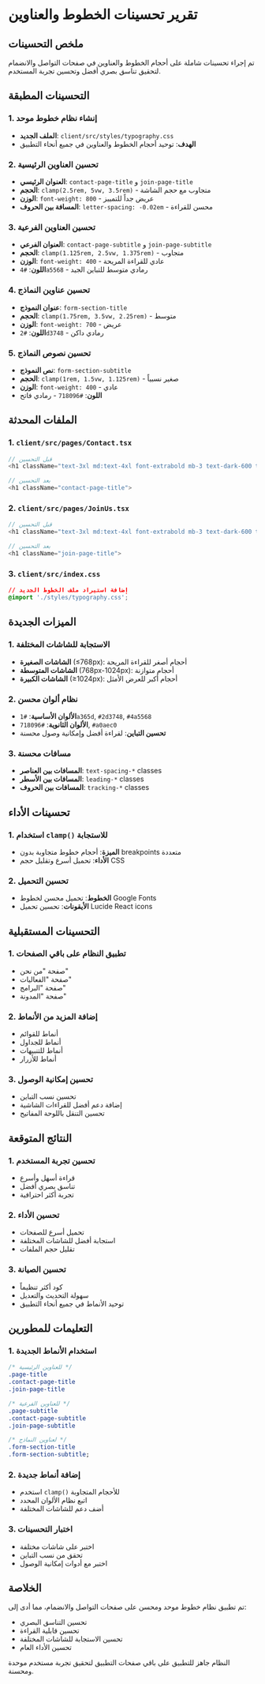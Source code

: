 # تقرير تحسينات الخطوط والعناوين

## ملخص التحسينات

تم إجراء تحسينات شاملة على أحجام الخطوط والعناوين في صفحات التواصل والانضمام لتحقيق تناسق بصري أفضل وتحسين تجربة المستخدم.

## التحسينات المطبقة

### 1. إنشاء نظام خطوط موحد

- **الملف الجديد**: `client/src/styles/typography.css`
- **الهدف**: توحيد أحجام الخطوط والعناوين في جميع أنحاء التطبيق

### 2. تحسين العناوين الرئيسية

- **العنوان الرئيسي**: `contact-page-title` و `join-page-title`
- **الحجم**: `clamp(2.5rem, 5vw, 3.5rem)` - متجاوب مع حجم الشاشة
- **الوزن**: `font-weight: 800` - عريض جداً للتمييز
- **المسافة بين الحروف**: `letter-spacing: -0.02em` - محسن للقراءة

### 3. تحسين العناوين الفرعية

- **العنوان الفرعي**: `contact-page-subtitle` و `join-page-subtitle`
- **الحجم**: `clamp(1.125rem, 2.5vw, 1.375rem)` - متجاوب
- **الوزن**: `font-weight: 400` - عادي للقراءة المريحة
- **اللون**: `#4a5568` - رمادي متوسط للتباين الجيد

### 4. تحسين عناوين النماذج

- **عنوان النموذج**: `form-section-title`
- **الحجم**: `clamp(1.75rem, 3.5vw, 2.25rem)` - متوسط
- **الوزن**: `font-weight: 700` - عريض
- **اللون**: `#2d3748` - رمادي داكن

### 5. تحسين نصوص النماذج

- **نص النموذج**: `form-section-subtitle`
- **الحجم**: `clamp(1rem, 1.5vw, 1.125rem)` - صغير نسبياً
- **الوزن**: `font-weight: 400` - عادي
- **اللون**: `#718096` - رمادي فاتح

## الملفات المحدثة

### 1. `client/src/pages/Contact.tsx`

```typescript
// قبل التحسين
<h1 className="text-3xl md:text-4xl font-extrabold mb-3 text-dark-600 tracking-tight">

// بعد التحسين
<h1 className="contact-page-title">
```

### 2. `client/src/pages/JoinUs.tsx`

```typescript
// قبل التحسين
<h1 className="text-3xl md:text-4xl font-extrabold mb-3 text-dark-600 tracking-tight">

// بعد التحسين
<h1 className="join-page-title">
```

### 3. `client/src/index.css`

```css
// إضافة استيراد ملف الخطوط الجديد
@import './styles/typography.css';
```

## الميزات الجديدة

### 1. الاستجابة للشاشات المختلفة

- **الشاشات الصغيرة** (≤768px): أحجام أصغر للقراءة المريحة
- **الشاشات المتوسطة** (768px-1024px): أحجام متوازنة
- **الشاشات الكبيرة** (≥1024px): أحجام أكبر للعرض الأمثل

### 2. نظام ألوان محسن

- **الألوان الأساسية**: `#1a365d`, `#2d3748`, `#4a5568`
- **الألوان الثانوية**: `#718096`, `#a0aec0`
- **تحسين التباين**: لقراءة أفضل وإمكانية وصول محسنة

### 3. مسافات محسنة

- **المسافات بين العناصر**: `text-spacing-*` classes
- **المسافات بين الأسطر**: `leading-*` classes
- **المسافات بين الحروف**: `tracking-*` classes

## تحسينات الأداء

### 1. استخدام `clamp()` للاستجابة

- **الميزة**: أحجام خطوط متجاوبة بدون breakpoints متعددة
- **الأداء**: تحميل أسرع وتقليل حجم CSS

### 2. تحسين التحميل

- **الخطوط**: تحميل محسن لخطوط Google Fonts
- **الأيقونات**: تحسين تحميل Lucide React icons

## التحسينات المستقبلية

### 1. تطبيق النظام على باقي الصفحات

- صفحة "من نحن"
- صفحة "الفعاليات"
- صفحة "البرامج"
- صفحة "المدونة"

### 2. إضافة المزيد من الأنماط

- أنماط للقوائم
- أنماط للجداول
- أنماط للتنبيهات
- أنماط للأزرار

### 3. تحسين إمكانية الوصول

- تحسين نسب التباين
- إضافة دعم أفضل للقراءات الشاشية
- تحسين التنقل باللوحة المفاتيح

## النتائج المتوقعة

### 1. تحسين تجربة المستخدم

- قراءة أسهل وأسرع
- تناسق بصري أفضل
- تجربة أكثر احترافية

### 2. تحسين الأداء

- تحميل أسرع للصفحات
- استجابة أفضل للشاشات المختلفة
- تقليل حجم الملفات

### 3. تحسين الصيانة

- كود أكثر تنظيماً
- سهولة التحديث والتعديل
- توحيد الأنماط في جميع أنحاء التطبيق

## التعليمات للمطورين

### 1. استخدام الأنماط الجديدة

```css
/* للعناوين الرئيسية */
.page-title
.contact-page-title
.join-page-title

/* للعناوين الفرعية */
.page-subtitle
.contact-page-subtitle
.join-page-subtitle

/* لعناوين النماذج */
.form-section-title
.form-section-subtitle;
```

### 2. إضافة أنماط جديدة

- استخدم `clamp()` للأحجام المتجاوبة
- اتبع نظام الألوان المحدد
- أضف دعم للشاشات المختلفة

### 3. اختبار التحسينات

- اختبر على شاشات مختلفة
- تحقق من نسب التباين
- اختبر مع أدوات إمكانية الوصول

## الخلاصة

تم تطبيق نظام خطوط موحد ومحسن على صفحات التواصل والانضمام، مما أدى إلى:

- تحسين التناسق البصري
- تحسين قابلية القراءة
- تحسين الاستجابة للشاشات المختلفة
- تحسين الأداء العام

النظام جاهز للتطبيق على باقي صفحات التطبيق لتحقيق تجربة مستخدم موحدة ومحسنة.

